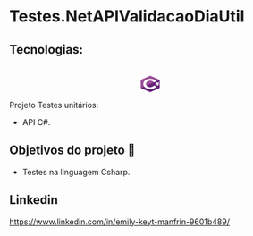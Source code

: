 # Testes.NetAPIValidacaoDiaUtil

## Tecnologias: 

<div style="display: inline_block theme=radical" align="center"><br>
    <img align="center" alt="M-Csharp" height="30" width="40" src="https://raw.githubusercontent.com/devicons/devicon/master/icons/csharp/csharp-original.svg">
</div>

Projeto Testes unitários:

- API C#.

## Objetivos do projeto 💼

- Testes na linguagem Csharp.

## Linkedin

https://www.linkedin.com/in/emily-keyt-manfrin-9601b489/
